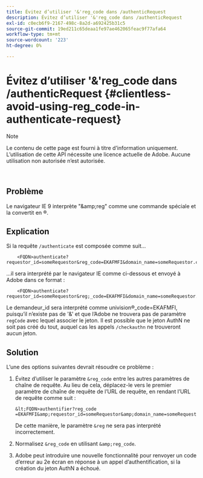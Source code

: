 ```yaml
---
title: Évitez d’utiliser '&'reg_code dans /authenticRequest
description: Évitez d’utiliser '&'reg_code dans /authenticRequest
exl-id: c0ecb6f9-2167-498c-8a2d-a692425b31c5
source-git-commit: 19ed211c65deaa1fe97ae462065feac9f77afa64
workflow-type: tm+mt
source-wordcount: '223'
ht-degree: 0%

---
```


# Évitez d’utiliser &#39;&amp;&#39;reg_code dans /authenticRequest {#clientless-avoid-using-reg_code-in-authenticate-request}

>[!NOTE]
>
>Le contenu de cette page est fourni à titre d’information uniquement. L’utilisation de cette API nécessite une licence actuelle de Adobe. Aucune utilisation non autorisée n’est autorisée.

</br>



## Problème

Le navigateur IE 9 interprète &quot;\&amp;reg&quot; comme une commande spéciale et la convertit en ®.

## Explication

Si la requête `/authenticate` est composée comme suit...


```
    <FQDN>authenticate? requestor_id=someRequestor&reg_code=EKAFMFI&domain_name=someRequestor.com&noflash=true&mso_id=someMvpd&redirect_url=someRequestor.redirect.url.html
```


...il sera interprété par le navigateur IE comme ci-dessous et envoyé à Adobe dans ce format :


```
    <FQDN>authenticate?requestor_id=someRequestor&reg;_code=EKAFMFI&domain_name=someRequestor.com&noflash=true&mso_id=someMvpd&redirect_url=someRequestor.redirect.url.html
```


Le demandeur\_id sera interprété comme univision®\_code=EKAFMFI, puisqu’il n’existe pas de &#39;&amp;&#39; et que l’Adobe ne trouvera pas de paramètre `regCode` avec lequel associer le jeton.  Il est possible que le jeton AuthN ne soit pas créé du tout, auquel cas les appels `/checkauthn` ne trouveront aucun jeton.



## Solution

L’une des options suivantes devrait résoudre ce problème :

1. Évitez d’utiliser le paramètre `&reg_code` entre les autres paramètres de chaîne de requête.  Au lieu de cela, déplacez-le vers le premier paramètre de chaîne de requête de l’URL de requête, en rendant l’URL de requête comme suit :


       &lt;FQDN>authentifier?reg_code =EKAFMFI&amp;requestor_id=someRequestor&amp;domain_name=someRequestor.com&amp;noflash=true&amp;mso_id=someMvpd&amp;redirect_url=someRequestor.redirect.url.html
   

   De cette manière, le paramètre `&reg` ne sera pas interprété incorrectement.

1. Normalisez `&reg_code` en utilisant `&amp;reg_code`.

1. Adobe peut introduire une nouvelle fonctionnalité pour renvoyer un code d’erreur au 2e écran en réponse à un appel d’authentification, si la création du jeton AuthN a échoué.
